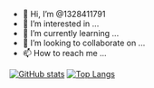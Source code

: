 - 👋 Hi, I’m @1328411791
- 👀 I’m interested in ...
- 🌱 I’m currently learning ...
- 💞️ I’m looking to collaborate on ...
- 📫 How to reach me ...

[![GitHub stats](https://github-readme-stats.vercel.app/api?username=1328411791&show_icons=true)](https://github.com/anuraghazra/github-readme-stats)
[![Top Langs](https://github-readme-stats.vercel.app/api/top-langs/?username=1328411791&layout=compact)](https://github.com/anuraghazra/github-readme-stats)
<!---
1328411791/1328411791 is a ✨ special ✨ repository because its `README.md` (this file) appears on your GitHub profile.
You can click the Preview link to take a look at your changes.
--->
